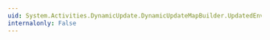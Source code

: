 ```yaml
---
uid: System.Activities.DynamicUpdate.DynamicUpdateMapBuilder.UpdatedEnvironment
internalonly: False
---
```


